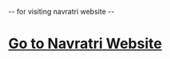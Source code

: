 -- for visiting navratri website --
<h1>
<a href="https://saurabh4325.github.io/Navratri-2024/">Go to Navratri Website</a>
</h1>
